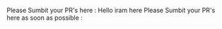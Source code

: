 
Please Sumbit your PR's here :
Hello iram here
Please Sumbit your PR's here as soon as possible :

